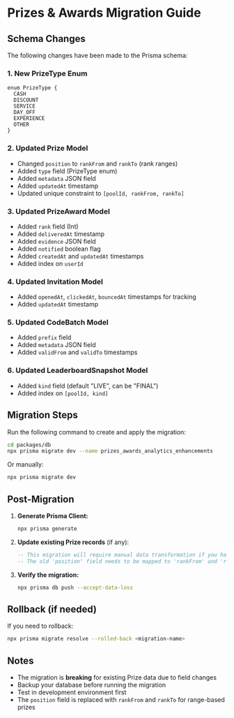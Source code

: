 # Prizes & Awards Migration Guide

## Schema Changes

The following changes have been made to the Prisma schema:

### 1. New PrizeType Enum
```prisma
enum PrizeType {
  CASH
  DISCOUNT
  SERVICE
  DAY_OFF
  EXPERIENCE
  OTHER
}
```

### 2. Updated Prize Model
- Changed `position` to `rankFrom` and `rankTo` (rank ranges)
- Added `type` field (PrizeType enum)
- Added `metadata` JSON field
- Added `updatedAt` timestamp
- Updated unique constraint to `[poolId, rankFrom, rankTo]`

### 3. Updated PrizeAward Model
- Added `rank` field (Int)
- Added `deliveredAt` timestamp
- Added `evidence` JSON field
- Added `notified` boolean flag
- Added `createdAt` and `updatedAt` timestamps
- Added index on `userId`

### 4. Updated Invitation Model
- Added `openedAt`, `clickedAt`, `bouncedAt` timestamps for tracking
- Added `updatedAt` timestamp

### 5. Updated CodeBatch Model
- Added `prefix` field
- Added `metadata` JSON field
- Added `validFrom` and `validTo` timestamps

### 6. Updated LeaderboardSnapshot Model
- Added `kind` field (default "LIVE", can be "FINAL")
- Added index on `[poolId, kind]`

## Migration Steps

Run the following command to create and apply the migration:

```bash
cd packages/db
npx prisma migrate dev --name prizes_awards_analytics_enhancements
```

Or manually:

```bash
npx prisma migrate dev
```

## Post-Migration

1. **Generate Prisma Client:**
   ```bash
   npx prisma generate
   ```

2. **Update existing Prize records** (if any):
   ```sql
   -- This migration will require manual data transformation if you have existing prizes
   -- The old 'position' field needs to be mapped to 'rankFrom' and 'rankTo'
   ```

3. **Verify the migration:**
   ```bash
   npx prisma db push --accept-data-loss
   ```

## Rollback (if needed)

If you need to rollback:

```bash
npx prisma migrate resolve --rolled-back <migration-name>
```

## Notes

- The migration is **breaking** for existing Prize data due to field changes
- Backup your database before running the migration
- Test in development environment first
- The `position` field is replaced with `rankFrom` and `rankTo` for range-based prizes
